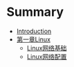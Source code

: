 # Summary

* [Introduction](README.md)
* [第一章Linux](chapter1.md)
  * [Linux网络基础](chapter1/test.md)
  * [Linux网络配置](chapter1/linuxwang-luo-pei-zhi.md)

